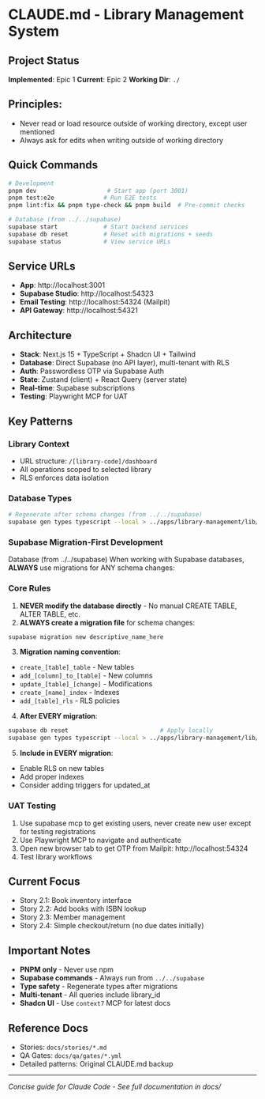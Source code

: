 # CLAUDE.md - Library Management System

## Project Status

**Implemented**: Epic 1
**Current**: Epic 2
**Working Dir**: `./`

## Principles:
- Never read or load resource outside of working directory, except user mentioned
- Always ask for edits when writing outside of working directory

## Quick Commands

```bash
# Development
pnpm dev                    # Start app (port 3001)
pnpm test:e2e              # Run E2E tests
pnpm lint:fix && pnpm type-check && pnpm build  # Pre-commit checks

# Database (from ../../supabase)
supabase start             # Start backend services
supabase db reset          # Reset with migrations + seeds
supabase status            # View service URLs
```

## Service URLs

- **App**: http://localhost:3001
- **Supabase Studio**: http://localhost:54323
- **Email Testing**: http://localhost:54324 (Mailpit)
- **API Gateway**: http://localhost:54321

## Architecture

- **Stack**: Next.js 15 + TypeScript + Shadcn UI + Tailwind
- **Database**: Direct Supabase (no API layer), multi-tenant with RLS
- **Auth**: Passwordless OTP via Supabase Auth
- **State**: Zustand (client) + React Query (server state)
- **Real-time**: Supabase subscriptions
- **Testing**: Playwright MCP for UAT

## Key Patterns

### Library Context

- URL structure: `/[library-code]/dashboard`
- All operations scoped to selected library
- RLS enforces data isolation

### Database Types

```bash
# Regenerate after schema changes (from ../../supabase)
supabase gen types typescript --local > ../apps/library-management/lib/database.types.ts
```

### Supabase Migration-First Development

Database (from ../../supabase)
When working with Supabase databases, **ALWAYS** use migrations for ANY schema changes:

### Core Rules

1. **NEVER modify the database directly** - No manual CREATE TABLE, ALTER TABLE, etc.
2. **ALWAYS create a migration file** for schema changes:

```bash
supabase migration new descriptive_name_here
```

3. **Migration naming convention**:

- `create_[table]_table` - New tables
- `add_[column]_to_[table]` - New columns
- `update_[table]_[change]` - Modifications
- `create_[name]_index` - Indexes
- `add_[table]_rls` - RLS policies

4. **After EVERY migration**:

```bash
supabase db reset                          # Apply locally
supabase gen types typescript --local > ../apps/library-management/lib/database.types.ts  # Update types
```

5. **Include in EVERY migration**:

- Enable RLS on new tables
- Add proper indexes
- Consider adding triggers for updated_at

### UAT Testing

1. Use supabase mcp to get existing users, never create new user except for testing registrations
2. Use Playwright MCP to navigate and authenticate
3. Open new browser tab to get OTP from Mailpit: http://localhost:54324
4. Test library workflows

## Current Focus

- Story 2.1: Book inventory interface
- Story 2.2: Add books with ISBN lookup
- Story 2.3: Member management
- Story 2.4: Simple checkout/return (no due dates initially)

## Important Notes

- **PNPM only** - Never use npm
- **Supabase commands** - Always run from `../../supabase`
- **Type safety** - Regenerate types after migrations
- **Multi-tenant** - All queries include library_id
- **Shadcn UI** - Use `context7` MCP for latest docs

## Reference Docs

- Stories: `docs/stories/*.md`
- QA Gates: `docs/qa/gates/*.yml`
- Detailed patterns: Original CLAUDE.md backup

---

_Concise guide for Claude Code - See full documentation in docs/_
